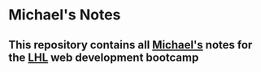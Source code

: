 # Michael's Notes

## This repository contains all [Michael's](https://github.com/Michaeltcdavis) notes for the [LHL](https://www.lighthouselabs.ca/) web development bootcamp